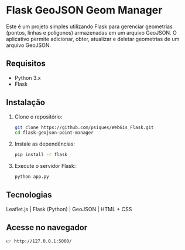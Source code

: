 # Flask GeoJSON Geom Manager

Este é um projeto simples utilizando Flask para gerenciar geometrias (pontos, linhas e polígonos) armazenadas em um arquivo GeoJSON. O aplicativo permite adicionar, obter, atualizar e deletar geometrias de um arquivo GeoJSON.

## Requisitos

- Python 3.x
- Flask

## Instalação

1. Clone o repositório:
   ```bash
   git clone https://github.com/psiques/WebGis_Flask.git
   cd flask-geojson-point-manager
   
2. Instale as dependências:
   ```bash
   pip install -r flask

4. Execute o servidor Flask:
   ```bash
   python app.py

## Tecnologias
Leaflet.js | Flask (Python) | GeoJSON | HTML + CSS

## Acesse no navegador
   ```bash
👉 http://127.0.0.1:5000/


